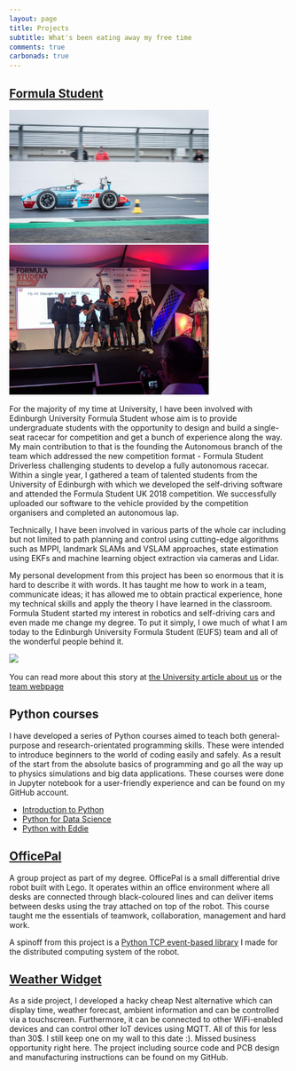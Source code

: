 ```yaml
---
layout: page
title: Projects
subtitle: What's been eating away my free time
comments: true
carbonads: true
---
```



## [Formula Student](http://eufs.eusa.ed.ac.uk)

<p float="centre">
  <img src="/img/slider/eufs-ai-1.jpeg" width="360" />
  <img src="/img/slider/eufs-ai-2.jpg" width="360" />
</p>

For the majority of my time at University, I have been involved with Edinburgh University Formula Student whose aim is to provide
undergraduate students with the opportunity to design and build a single-seat racecar for competition and get a bunch of experience
along the way. My main contribution to that is the founding the Autonomous branch of the team which addressed the new competition
format - Formula Student Driverless challenging students to develop a fully autonomous racecar. Within a single year, I gathered
a team of talented students from the University of Edinburgh with which we developed the self-driving software and attended
the Formula Student UK 2018 competition. We successfully uploaded our software to the vehicle provided by the competition
organisers and completed an autonomous lap.

Technically, I have been involved in various parts of the whole car including but not limited to path planning and control
using cutting-edge algorithms such as MPPI, landmark SLAMs and VSLAM approaches, state estimation using EKFs and machine
learning object extraction via cameras and Lidar.

My personal development from this project has been so enormous that it is hard to describe it with words. It has taught me
how to work in a team, communicate ideas; it has allowed me to obtain practical experience, hone my technical skills and apply
the theory I have learned in the classroom. Formula Student started my interest in robotics and self-driving cars and even made
me change my degree. To put it simply, I owe much of what I am today to the Edinburgh University Formula Student (EUFS) team and
all of the wonderful people behind it.



[![](https://img.youtube.com/vi/Ic7Szt7nbeI/0.jpg)](https://www.youtube.com/watch?v=9lIufDPgeuw)


You can read more about this story at [the University article about us](https://www.ed.ac.uk/informatics/news-events/stories/2018/students-on-quest-for-high-speed-success)
or the [team webpage](http://eufs.eusa.ed.ac.uk/ai)

## Python courses
I have developed a series of Python courses aimed to teach both general-purpose and research-orientated programming skills. These were intended to introduce beginners to the world of coding easily and safely. As a result of the start from the absolute basics of programming and go all the way up to physics simulations and big data applications. These courses were done in Jupyter notebook for a user-friendly experience and can be found on my GitHub account.

- [Introduction to Python](https://github.com/Ignat-Georgiev/python-intro)
- [Python for Data Science]()
- [Python with Eddie]()


## [OfficePal](https://github.com/Ignat-Georgiev/SDP_G19_OfficeBot)
A group project as part of my degree. OfficePal is a small differential drive robot built with Lego. It operates within an office environment where all desks are connected through black-coloured lines and can deliver items between desks using the tray attached on top of the robot. This course taught me the essentials of teamwork, collaboration, management and hard work.

A spinoff from this project is a [Python TCP event-based library](https://github.com/Ignat-Georgiev/tcpcom) I made for the distributed computing system of the robot.


## [Weather Widget](https://github.com/Ignat-Georgiev/WeatherWidget)
As a side project, I developed a hacky cheap Nest alternative which can display time, weather forecast, ambient information and can be controlled via a touchscreen. Furthermore, it can be connected to other WiFi-enabled devices and can control other IoT devices using MQTT. All of this for less than 30$. I still keep one on my wall to this date :). Missed business opportunity right here. The project including source code and PCB design and manufacturing instructions can be found on my GitHub.

